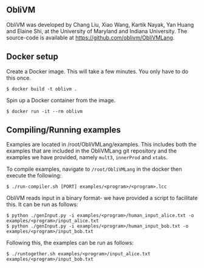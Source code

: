 ## ObliVM

ObliVM was developed by Chang Liu, Xiao Wang, Kartik Nayak, Yan Huang and Elaine Shi, at the University of Maryland and Indiana University. The source-code is available at https://github.com/oblivm/ObliVMLang.

## Docker setup

Create a Docker image. This will take a few minutes. You only have to do this once.
```
$ docker build -t oblivm .
```

Spin up a Docker container from the image.
```
$ docker run -it --rm oblivm
```

## Compiling/Running examples

Examples are located in /root/ObliVMLang/examples. This includes both the examples that are included in the ObliVMLang git repository and the examples we have provided, namely `mult3`, `innerProd` and `xtabs`. 

To compile examples, navigate to `/root/ObliVMLang` in the docker then execute the following:
```
$ ./run-compiler.sh [PORT] examples/<program>/<program>.lcc
```

ObliVM reads input in a binary format- we have provided a script to facilitate this. It can be run as follows:
```
$ python ./genInput.py -i examples/<program>/human_input_alice.txt -o examples/<program>/input_alice.txt
$ python ./genInput.py -i examples/<program>/human_input_bob.txt -o examples/<program>/input_bob.txt
```

Following this, the examples can be run as follows:
```
$ ./runtogether.sh examples/<program>/input_alice.txt examples/<program>/input_bob.txt
```

